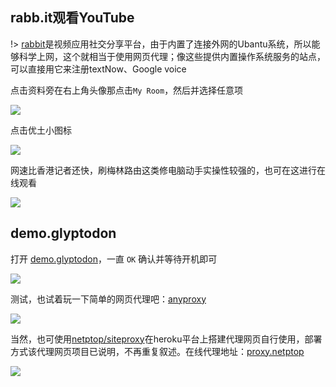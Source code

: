 ## rabb.it观看YouTube

!> [rabbit](https://www.rabb.it/)是视频应用社交分享平台，由于内置了连接外网的Ubantu系统，所以能够科学上网，这个就相当于使用网页代理；像这些提供内置操作系统服务的站点，可以直接用它来注册textNow、Google voice

点击资料旁在右上角头像那点击`My Room`，然后并选择任意项

<!-- ![](https://ipfs.io/ipfs/QmYon74j1A3bpv5BgESkuxmKg3Fsnt2aDC6aByQ89iLGH1?4.png) -->

![](https://i.postimg.cc/1zTmKfdQ/5cf8ccb934d9511615.png)

点击优土小图标

<!-- ![](https://ipfs.io/ipfs/QmYddfvgPnXZ3NhpxsqU9MXwrAtyi2xTjpy99aUEnAeWzb?4.png) -->

![](https://i.postimg.cc/cJKZ6dL5/5cf8cd00b088751477.png)

网速比香港记者还快，刷梅林路由这类修电脑动手实操性较强的，也可在这进行在线观看

<!-- ![](https://ipfs.io/ipfs/QmRLuupq19dKy7dRKy2zkdo6kqSSAFCrbnHq7wXqjKvhh4?3.png) -->

![](https://i.postimg.cc/ZKLs4Jf6/2018-04-29-170242.png)

## demo.glyptodon

打开 [demo.glyptodon](https://demo.glyptodon.com)，一直 `OK` 确认并等待开机即可

![](https://i.loli.net/2019/06/06/5cf8cd8d9936b39088.png)

测试，也试着玩一下简单的网页代理吧：[anyproxy](https://www.anyproxy.cn/)

![](https://i.loli.net/2019/06/06/5cf8cacec80aa67102.png)

当然，也可使用[netptop/siteproxy](https://github.com/netptop/siteproxy)在heroku平台上搭建代理网页自行使用，部署方式该代理网页项目已说明，不再重复叙述。在线代理地址：[proxy.netptop](https://proxy3.netptop.com/)

![](https://i.loli.net/2020/06/07/dVDnFw5fvNiuobR.png)
